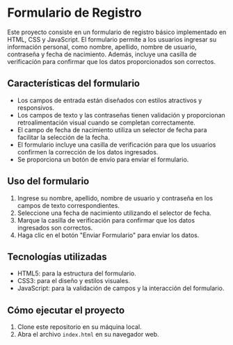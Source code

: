 # Formulario de Registro

Este proyecto consiste en un formulario de registro básico implementado en HTML, CSS y JavaScript. El formulario permite a los usuarios ingresar su información personal, como nombre, apellido, nombre de usuario, contraseña y fecha de nacimiento. Además, incluye una casilla de verificación para confirmar que los datos proporcionados son correctos.

## Características del formulario

- Los campos de entrada están diseñados con estilos atractivos y responsivos.
- Los campos de texto y las contraseñas tienen validación y proporcionan retroalimentación visual cuando se completan correctamente.
- El campo de fecha de nacimiento utiliza un selector de fecha para facilitar la selección de la fecha.
- El formulario incluye una casilla de verificación para que los usuarios confirmen la corrección de los datos ingresados.
- Se proporciona un botón de envío para enviar el formulario.

## Uso del formulario

1. Ingrese su nombre, apellido, nombre de usuario y contraseña en los campos de texto correspondientes.
2. Seleccione una fecha de nacimiento utilizando el selector de fecha.
3. Marque la casilla de verificación para confirmar que los datos ingresados son correctos.
4. Haga clic en el botón "Enviar Formulario" para enviar los datos.

## Tecnologías utilizadas

- HTML5: para la estructura del formulario.
- CSS3: para el diseño y estilos visuales.
- JavaScript: para la validación de campos y la interacción del formulario.

## Cómo ejecutar el proyecto

1. Clone este repositorio en su máquina local.
2. Abra el archivo `index.html` en su navegador web.
